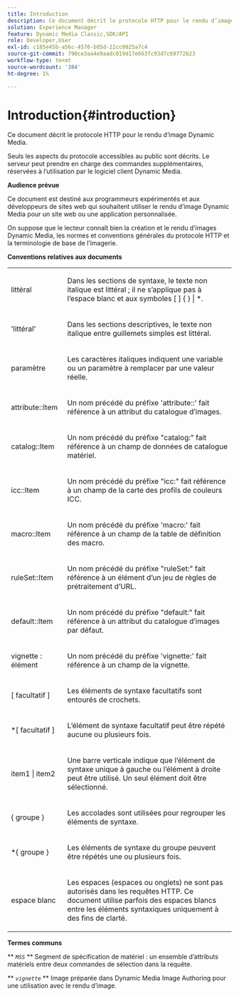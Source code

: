 ```yaml
---
title: Introduction
description: Ce document décrit le protocole HTTP pour le rendu d’image Dynamic Media.
solution: Experience Manager
feature: Dynamic Media Classic,SDK/API
role: Developer,User
exl-id: c185e45b-a56c-4576-b05d-22cc0025a7c4
source-git-commit: 790ce3aa4e9aadc019d17e663fc93d7c69772b23
workflow-type: tm+mt
source-wordcount: '384'
ht-degree: 1%

---
```


# Introduction{#introduction}

Ce document décrit le protocole HTTP pour le rendu d’image Dynamic Media.

Seuls les aspects du protocole accessibles au public sont décrits. Le serveur peut prendre en charge des commandes supplémentaires, réservées à l’utilisation par le logiciel client Dynamic Media.

**Audience prévue**

Ce document est destiné aux programmeurs expérimentés et aux développeurs de sites web qui souhaitent utiliser le rendu d’image Dynamic Media pour un site web ou une application personnalisée.

On suppose que le lecteur connaît bien la création et le rendu d’images Dynamic Media, les normes et conventions générales du protocole HTTP et la terminologie de base de l’imagerie.

**Conventions relatives aux documents**

<table id="simpletable_E96BA470B3CE4266A9E6ED0440A56C40"> 
 <tr class="strow"> 
  <td class="stentry"> <p>littéral </p> </td> 
  <td class="stentry"> <p>Dans les sections de syntaxe, le texte non italique est littéral ; il ne s’applique pas à l’espace blanc et aux symboles [ ] { } | *. </p> </td> 
 </tr> 
 <tr class="strow"> 
  <td class="stentry"> <p>'littéral' </p> </td> 
  <td class="stentry"> <p>Dans les sections descriptives, le texte non italique entre guillemets simples est littéral. </p> </td> 
 </tr> 
 <tr class="strow"> 
  <td class="stentry"> <p> <span class="varname"> paramètre </span> </p> </td> 
  <td class="stentry"> <p>Les caractères italiques indiquent une variable ou un paramètre à remplacer par une valeur réelle. </p> </td> 
 </tr> 
 <tr class="strow"> 
  <td class="stentry"> <p> <span class="codeph"> attribute::Item </span> </p> </td> 
  <td class="stentry"> <p>Un nom précédé du préfixe 'attribute::' fait référence à un attribut du catalogue d’images. </p> </td> 
 </tr> 
 <tr class="strow"> 
  <td class="stentry"> <p> <span class="codeph"> catalog::Item </span> </p> </td> 
  <td class="stentry"> <p>Un nom précédé du préfixe "catalog:" fait référence à un champ de données de catalogue matériel. </p> </td> 
 </tr> 
 <tr class="strow"> 
  <td class="stentry"> <p> <span class="codeph"> icc::Item </span> </p> </td> 
  <td class="stentry"> <p>Un nom précédé du préfixe "icc:" fait référence à un champ de la carte des profils de couleurs ICC. </p> </td> 
 </tr> 
 <tr class="strow"> 
  <td class="stentry"> <p> <span class="codeph"> macro::Item </span> </p> </td> 
  <td class="stentry"> <p>Un nom précédé du préfixe 'macro:' fait référence à un champ de la table de définition des macro. </p> </td> 
 </tr> 
 <tr class="strow"> 
  <td class="stentry"> <p> <span class="codeph"> ruleSet::Item </span> </p> </td> 
  <td class="stentry"> <p>Un nom précédé du préfixe "ruleSet:" fait référence à un élément d’un jeu de règles de prétraitement d’URL. </p> </td> 
 </tr> 
 <tr class="strow"> 
  <td class="stentry"> <p> <span class="codeph"> default::Item </span> </p> </td> 
  <td class="stentry"> <p>Un nom précédé du préfixe "default:" fait référence à un attribut du catalogue d’images par défaut. </p> </td> 
 </tr> 
 <tr class="strow"> 
  <td class="stentry"> <span class="codeph"> vignette : élément </span> </td> 
  <td class="stentry"> <p>Un nom précédé du préfixe 'vignette:' fait référence à un champ de la vignette. </p> </td> 
 </tr> 
 <tr class="strow"> 
  <td class="stentry"> <p>[ <span class="varname"> facultatif </span> ] </p> </td> 
  <td class="stentry"> <p>Les éléments de syntaxe facultatifs sont entourés de crochets. </p> </td> 
 </tr> 
 <tr class="strow"> 
  <td class="stentry"> <p>*[ <span class="varname"> facultatif </span> ] </p> </td> 
  <td class="stentry"> <p>L’élément de syntaxe facultatif peut être répété aucune ou plusieurs fois. </p> </td> 
 </tr> 
 <tr class="strow"> 
  <td class="stentry"> <p> <span class="varname"> item1 </span>| <span class="varname"> item2 </span> </p> </td> 
  <td class="stentry"> <p>Une barre verticale indique que l’élément de syntaxe unique à gauche ou l’élément à droite peut être utilisé. Un seul élément doit être sélectionné. </p> </td> 
 </tr> 
 <tr class="strow"> 
  <td class="stentry"> <p>{ <span class="varname"> groupe </span> } </p> </td> 
  <td class="stentry"> <p>Les accolades sont utilisées pour regrouper les éléments de syntaxe. </p> </td> 
 </tr> 
 <tr class="strow"> 
  <td class="stentry"> <p>*{ <span class="varname"> groupe </span> } </p> </td> 
  <td class="stentry"> <p>Les éléments de syntaxe du groupe peuvent être répétés une ou plusieurs fois. </p> </td> 
 </tr> 
 <tr class="strow"> 
  <td class="stentry"> <p>espace blanc </p> </td> 
  <td class="stentry"> <p>Les espaces (espaces ou onglets) ne sont pas autorisés dans les requêtes HTTP. Ce document utilise parfois des espaces blancs entre les éléments syntaxiques uniquement à des fins de clarté. </p> </td> 
 </tr> 
</table>

**Termes communs**

** *`MSS`* ** Segment de spécification de matériel : un ensemble d’attributs matériels entre deux commandes de sélection dans la requête.

** *`vignette`* ** Image préparée dans Dynamic Media Image Authoring pour une utilisation avec le rendu d’image.
